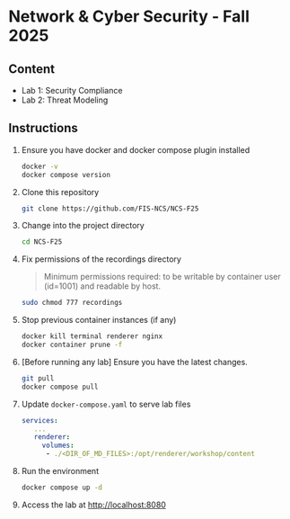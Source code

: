 # Network & Cyber Security - Fall 2025

## Content

- Lab 1: Security Compliance
- Lab 2: Threat Modeling

## Instructions

1. Ensure you have docker and docker compose plugin installed

   ```bash
   docker -v
   docker compose version
   ```

2. Clone this repository

   ```bash
   git clone https://github.com/FIS-NCS/NCS-F25
   ```

3. Change into the project directory

   ```bash
   cd NCS-F25
   ```

4. Fix permissions of the recordings directory
   > Minimum permissions required: to be writable by container user (id=1001) and readable by host.

   ```bash
   sudo chmod 777 recordings
   ```

5. Stop previous container instances (if any)

   ```bash
   docker kill terminal renderer nginx
   docker container prune -f
   ```

6. [Before running any lab] Ensure you have the latest changes.

   ```bash
   git pull
   docker compose pull
   ```

7. Update `docker-compose.yaml` to serve lab files 

   ```yaml
   services:
      ...
      renderer:
        volumes:
         - ./<DIR_OF_MD_FILES>:/opt/renderer/workshop/content
   ```

8. Run the environment

   ```bash
   docker compose up -d
   ```

9. Access the lab at <http://localhost:8080>
